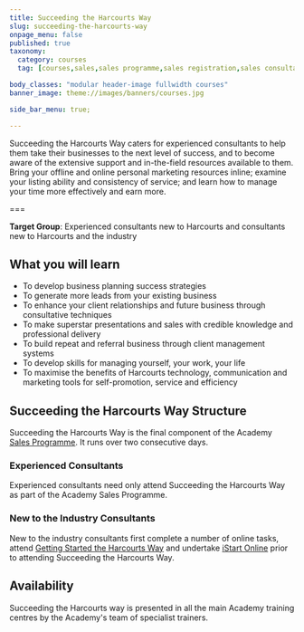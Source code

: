 ```yaml
---
title: Succeeding the Harcourts Way
slug: succeeding-the-harcourts-way
onpage_menu: false
published: true
taxonomy:
  category: courses
  tag: [courses,sales,sales programme,sales registration,sales consultants]

body_classes: "modular header-image fullwidth courses"
banner_image: theme://images/banners/courses.jpg

side_bar_menu: true;

---
```


Succeeding the Harcourts Way caters for experienced consultants to help them take their businesses to the next level of success, and to become aware of the extensive support and in-the-field resources available to them. Bring your offline and online personal marketing resources inline; examine your listing ability and consistency of service; and learn how to manage your time more effectively and earn more.

===

**Target Group**: Experienced consultants new to Harcourts and consultants new to Harcourts and the industry

## What you will learn
- To develop business planning success strategies
- To generate more leads from your existing business
- To enhance your client relationships and future business through consultative techniques
- To make superstar presentations and sales with credible knowledge and professional delivery
- To build repeat and referral business through client management systems
- To develop skills for managing yourself, your work, your life
- To maximise the benefits of Harcourts technology, communication and marketing tools for self-promotion, service and efficiency

## Succeeding the Harcourts Way Structure
Succeeding the Harcourts Way is the final component of the Academy [Sales Programme](/courses/sales/sales-programme). It runs over two consecutive days.

### Experienced Consultants
Experienced consultants need only attend Succeeding the Harcourts Way as part of the Academy Sales Programme.

### New to the Industry Consultants
New to the industry consultants first complete a number of online tasks, attend [Getting Started the Harcourts Way](/courses/sales/sales-programme/getting-started-the-harcourts-way) and undertake [iStart Online](/courses/sales/istart) prior to attending Succeeding the Harcourts Way.

## Availability
Succeeding the Harcourts way is presented in all the main Academy training centres by the Academy's team of specialist trainers.
